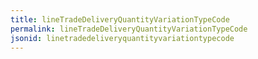 ```yaml
---
title: lineTradeDeliveryQuantityVariationTypeCode
permalink: lineTradeDeliveryQuantityVariationTypeCode
jsonid: linetradedeliveryquantityvariationtypecode
---
```


